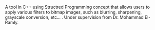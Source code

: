 A tool in C++ using Structred Programming concept that allows users to apply
various filters to bitmap images, such as blurring, sharpening, grayscale conversion, etc... . Under supervision from
Dr. Mohammad El-Ramly.
